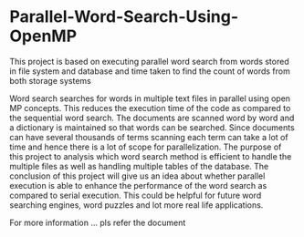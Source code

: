 # Parallel-Word-Search-Using-OpenMP
This project is based on executing parallel word search from words stored in file system and database and time taken to find the count of words from both storage systems

Word search searches for words in multiple text files in parallel using open MP concepts. This
reduces the execution time of the code as compared to the sequential word search. The documents
are scanned word by word and a dictionary is maintained so that words can be searched. Since
documents can have several thousands of terms scanning each term can take a lot of time and hence
there is a lot of scope for parallelization. The purpose of this project to analysis which word search
method is efficient to handle the multiple files as well as handling multiple tables of the database.
The conclusion of this project will give us an idea about whether parallel execution is able to
enhance the performance of the word search as compared to serial execution. This could be helpful
for future word searching engines, word puzzles and lot more real life applications.

For more information ... pls refer the document 
